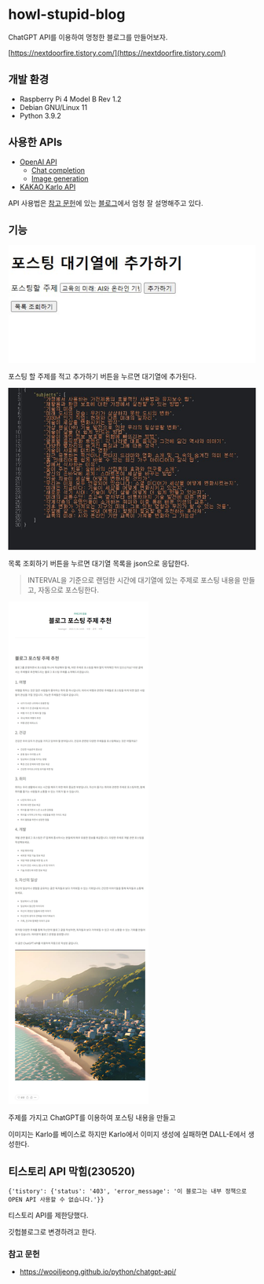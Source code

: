 # howl-stupid-blog

ChatGPT API를 이용하여 멍청한 블로그를 만들어보자.

[https://nextdoorfire.tistory.com/](https://nextdoorfire.tistory.com/)

## 개발 환경

- Raspberry Pi 4 Model B Rev 1.2
- Debian GNU/Linux 11
- Python 3.9.2

## 사용한 APIs
- [OpenAI API](https://platform.openai.com/docs/introduction)
  - [Chat completion](https://platform.openai.com/docs/guides/chat)
  - [Image generation](https://platform.openai.com/docs/guides/images)
- [KAKAO Karlo API](https://developers.kakao.com/docs/latest/ko/karlo/common)

API 사용법은 [참고 문헌](#참고-문헌)에 있는 [블로그](https://wooiljeong.github.io/python/chatgpt-api/)에서 엄청 잘 설명해주고 있다.

## 기능

![index](img/index.jpg)

포스팅 할 주제를 적고 추가하기 버튼을 누르면 대기열에 추가된다.

![subjects](img/subjects.jpg)

목록 조회하기 버튼을 누르면 대기열 목록을 json으로 응답한다.

> INTERVAL을 기준으로 랜덤한 시간에 대기열에 있는 주제로 포스팅 내용을 만들고, 자동으로 포스팅한다.

![post](img/post.jpg)

주제를 가지고 ChatGPT를 이용하여 포스팅 내용을 만들고

이미지는 Karlo를 베이스로 하지만 Karlo에서 이미지 생성에 실패하면 DALL-E에서 생성한다.

## 티스토리 API 막힘(230520)

```
{'tistory': {'status': '403', 'error_message': '이 블로그는 내부 정책으로 OPEN API 사용할 수 없습니다.'}}
```

티스토리 API를 제한당했다.

깃헙블로그로 변경하려고 한다.

### 참고 문헌
- https://wooiljeong.github.io/python/chatgpt-api/